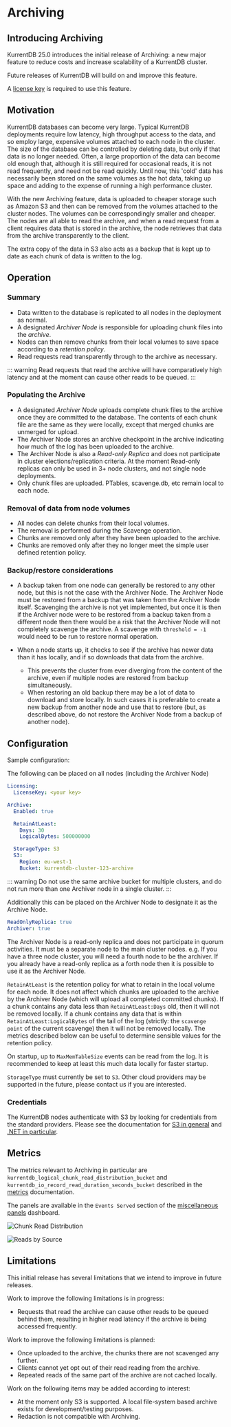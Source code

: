 # Archiving

## Introducing Archiving

KurrentDB 25.0 introduces the initial release of Archiving: a new major feature to reduce costs and increase scalability of a KurrentDB cluster.

Future releases of KurrentDB will build on and improve this feature.

A [license key](../quick-start/installation.md#license-keys) is required to use this feature.

## Motivation

KurrentDB databases can become very large. Typical KurrentDB deployments require low latency, high throughput access to the data, and so employ large, expensive volumes attached to each node in the cluster. The size of the database can be controlled by deleting data, but only if that data is no longer needed. Often, a large proportion of the data can become old enough that, although it is still required for occasional reads, it is not read frequently, and need not be read quickly. Until now, this 'cold' data has necessarily been stored on the same volumes as the hot data, taking up space and adding to the expense of running a high performance cluster.

With the new Archiving feature, data is uploaded to cheaper storage such as Amazon S3 and then can be removed from the volumes attached to the cluster nodes. The volumes can be correspondingly smaller and cheaper. The nodes are all able to read the archive, and when a read request from a client requires data that is stored in the archive, the node retrieves that data from the archive transparently to the client.

The extra copy of the data in S3 also acts as a backup that is kept up to date as each chunk of data is written to the log.

## Operation

### Summary

- Data written to the database is replicated to all nodes in the deployment as normal.
- A designated _Archiver Node_ is responsible for uploading chunk files into the _archive_.
- Nodes can then remove chunks from their local volumes to save space according to a _retention policy_.
- Read requests read transparently through to the archive as necessary.

::: warning
Read requests that read the archive will have comparatively high latency and at the moment can cause other reads to be queued.
:::

### Populating the Archive

- A designated _Archiver Node_ uploads complete chunk files to the archive once they are committed to the database. The contents of each chunk file are the same as they were locally, except that merged chunks are unmerged for upload.
- The Archiver Node stores an archive checkpoint in the archive indicating how much of the log has been uploaded to the archive.
- The Archiver Node is also a _Read-only Replica_ and does not participate in cluster elections/replication criteria. At the moment Read-only replicas can only be used in 3+ node clusters, and not single node deployments.
- Only chunk files are uploaded. PTables, scavenge.db, etc remain local to each node.

### Removal of data from node volumes

- All nodes can delete chunks from their local volumes.
- The removal is performed during the Scavenge operation.
- Chunks are removed only after they have been uploaded to the archive.
- Chunks are removed only after they no longer meet the simple user defined retention policy.

### Backup/restore considerations

- A backup taken from one node can generally be restored to any other node, but this is not the case with the Archiver Node. The Archiver Node must be restored from a backup that was taken from the Archiver Node itself. Scavenging the archive is not yet implemented, but once it is then if the Archiver node were to be restored from a backup taken from a different node then there would be a risk that the Archiver Node will not completely scavenge the archive. A scavenge with `threshold = -1` would need to be run to restore normal operation.

- When a node starts up, it checks to see if the archive has newer data than it has locally, and if so downloads that data from the archive.
  - This prevents the cluster from ever diverging from the content of the archive, even if multiple nodes are restored from backup simultaneously.
  - When restoring an old backup there may be a lot of data to download and store locally. In such cases it is preferable to create a new backup from another node and use that to restore (but, as described above, do not restore the Archiver Node from a backup of another node).

## Configuration

Sample configuration:

The following can be placed on all nodes (including the Archiver Node)

```yaml
Licensing:
  LicenseKey: <your key>

Archive:
  Enabled: true

  RetainAtLeast:
    Days: 30
    LogicalBytes: 500000000

  StorageType: S3
  S3:
    Region: eu-west-1
    Bucket: kurrentdb-cluster-123-archive
```

::: warning
Do not use the same archive bucket for multiple clusters, and do not run more than one Archiver node in a single cluster.
:::

Additionally this can be placed on the Archiver Node to designate it as the Archive Node.

```yaml
ReadOnlyReplica: true
Archiver: true
```

The Archiver Node is a read-only replica and does not participate in quorum activities. It must be a separate node to the main cluster nodes. e.g. If you have a three node cluster, you will need a fourth node to be the archiver. If you already have a read-only replica as a forth node then it is possible to use it as the Archiver Node.

`RetainAtLeast` is the retention policy for what to retain in the local volume for each node. It does not affect which chunks are uploaded to the archive by the Archiver Node (which will upload all completed committed chunks). If a chunk contains any data less than `RetainAtLeast:Days` old, then it will not be removed locally. If a chunk contains any data that is within `RetainAtLeast:LogicalBytes` of the tail of the log (strictly: the `scavenge point` of the current scavenge) then it will not be removed locally. The metrics described below can be useful to determine sensible values for the retention policy.

On startup, up to `MaxMemTableSize` events can be read from the log. It is recommended to keep at least this much data locally for faster startup.

`StorageType` must currently be set to `S3`. Other cloud providers may be supported in the future, please contact us if you are interested.

### Credentials

The KurrentDB nodes authenticate with S3 by looking for credentials from the standard providers. Please see the documentation for [S3 in general](https://docs.aws.amazon.com/sdkref/latest/guide/standardized-credentials.html) and [.NET in particular](https://docs.aws.amazon.com/sdk-for-net/v3/developer-guide/creds-assign.html).

## Metrics

The metrics relevant to Archiving in particular are `kurrentdb_logical_chunk_read_distribution_bucket` and `kurrentdb_io_record_read_duration_seconds_bucket` described in the [metrics](../diagnostics/metrics.md#events) documentation.

The panels are available in the `Events Served` section of the [miscellaneous panels](https://grafana.com/grafana/dashboards/22823) dashboard.

![Chunk Read Distribution](images/archiving/chunk-read-distribution.png)

![Reads by Source](images/archiving/reads-by-source.png)

## Limitations

This initial release has several limitations that we intend to improve in future releases.

Work to improve the following limitations is in progress:
- Requests that read the archive can cause other reads to be queued behind them, resulting in higher read latency if the archive is being accessed frequently.

Work to improve the following limitations is planned:
- Once uploaded to the archive, the chunks there are not scavenged any further.
- Clients cannot yet opt out of their read reading from the archive.
- Repeated reads of the same part of the archive are not cached locally.

Work on the following items may be added according to interest:

- At the moment only S3 is supported. A local file-system based archive exists for development/testing purposes.
- Redaction is not compatible with Archiving.
